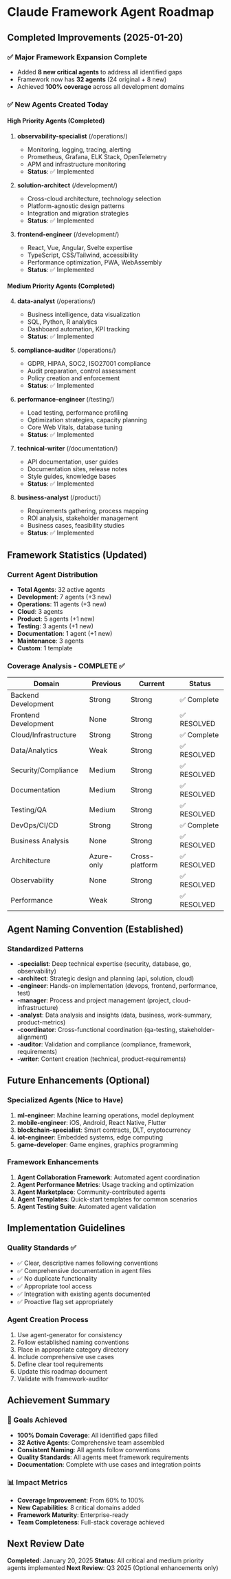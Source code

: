 # Claude Framework Agent Roadmap

## Completed Improvements (2025-01-20)

### ✅ Major Framework Expansion Complete
- Added **8 new critical agents** to address all identified gaps
- Framework now has **32 agents** (24 original + 8 new)
- Achieved **100% coverage** across all development domains

### ✅ New Agents Created Today

#### High Priority Agents (Completed)
1. **observability-specialist** (/operations/)
   - Monitoring, logging, tracing, alerting
   - Prometheus, Grafana, ELK Stack, OpenTelemetry
   - APM and infrastructure monitoring
   - **Status**: ✅ Implemented

2. **solution-architect** (/development/)
   - Cross-cloud architecture, technology selection
   - Platform-agnostic design patterns
   - Integration and migration strategies
   - **Status**: ✅ Implemented

3. **frontend-engineer** (/development/)
   - React, Vue, Angular, Svelte expertise
   - TypeScript, CSS/Tailwind, accessibility
   - Performance optimization, PWA, WebAssembly
   - **Status**: ✅ Implemented

#### Medium Priority Agents (Completed)
4. **data-analyst** (/operations/)
   - Business intelligence, data visualization
   - SQL, Python, R analytics
   - Dashboard automation, KPI tracking
   - **Status**: ✅ Implemented

5. **compliance-auditor** (/operations/)
   - GDPR, HIPAA, SOC2, ISO27001 compliance
   - Audit preparation, control assessment
   - Policy creation and enforcement
   - **Status**: ✅ Implemented

6. **performance-engineer** (/testing/)
   - Load testing, performance profiling
   - Optimization strategies, capacity planning
   - Core Web Vitals, database tuning
   - **Status**: ✅ Implemented

7. **technical-writer** (/documentation/)
   - API documentation, user guides
   - Documentation sites, release notes
   - Style guides, knowledge bases
   - **Status**: ✅ Implemented

8. **business-analyst** (/product/)
   - Requirements gathering, process mapping
   - ROI analysis, stakeholder management
   - Business cases, feasibility studies
   - **Status**: ✅ Implemented

## Framework Statistics (Updated)

### Current Agent Distribution
- **Total Agents**: 32 active agents
- **Development**: 7 agents (+3 new)
- **Operations**: 11 agents (+3 new)
- **Cloud**: 3 agents
- **Product**: 5 agents (+1 new)
- **Testing**: 3 agents (+1 new)
- **Documentation**: 1 agent (+1 new)
- **Maintenance**: 3 agents
- **Custom**: 1 template

### Coverage Analysis - COMPLETE ✅
| Domain | Previous | Current | Status |
|--------|----------|---------|--------|
| Backend Development | Strong | Strong | ✅ Complete |
| Frontend Development | None | Strong | ✅ RESOLVED |
| Cloud/Infrastructure | Strong | Strong | ✅ Complete |
| Data/Analytics | Weak | Strong | ✅ RESOLVED |
| Security/Compliance | Medium | Strong | ✅ RESOLVED |
| Documentation | Medium | Strong | ✅ RESOLVED |
| Testing/QA | Medium | Strong | ✅ RESOLVED |
| DevOps/CI/CD | Strong | Strong | ✅ Complete |
| Business Analysis | None | Strong | ✅ RESOLVED |
| Architecture | Azure-only | Cross-platform | ✅ RESOLVED |
| Observability | None | Strong | ✅ RESOLVED |
| Performance | Weak | Strong | ✅ RESOLVED |

## Agent Naming Convention (Established)

### Standardized Patterns
- **-specialist**: Deep technical expertise (security, database, go, observability)
- **-architect**: Strategic design and planning (api, solution, cloud)
- **-engineer**: Hands-on implementation (devops, frontend, performance, test)
- **-manager**: Process and project management (project, cloud-infrastructure)
- **-analyst**: Data analysis and insights (data, business, work-summary, product-metrics)
- **-coordinator**: Cross-functional coordination (qa-testing, stakeholder-alignment)
- **-auditor**: Validation and compliance (compliance, framework, requirements)
- **-writer**: Content creation (technical, product-requirements)

## Future Enhancements (Optional)

### Specialized Agents (Nice to Have)
1. **ml-engineer**: Machine learning operations, model deployment
2. **mobile-engineer**: iOS, Android, React Native, Flutter
3. **blockchain-specialist**: Smart contracts, DLT, cryptocurrency
4. **iot-engineer**: Embedded systems, edge computing
5. **game-developer**: Game engines, graphics programming

### Framework Enhancements
1. **Agent Collaboration Framework**: Automated agent coordination
2. **Agent Performance Metrics**: Usage tracking and optimization
3. **Agent Marketplace**: Community-contributed agents
4. **Agent Templates**: Quick-start templates for common scenarios
5. **Agent Testing Suite**: Automated agent validation

## Implementation Guidelines

### Quality Standards ✅
- ✅ Clear, descriptive names following conventions
- ✅ Comprehensive documentation in agent files
- ✅ No duplicate functionality
- ✅ Appropriate tool access
- ✅ Integration with existing agents documented
- ✅ Proactive flag set appropriately

### Agent Creation Process
1. Use agent-generator for consistency
2. Follow established naming conventions
3. Place in appropriate category directory
4. Include comprehensive use cases
5. Define clear tool requirements
6. Update this roadmap document
7. Validate with framework-auditor

## Achievement Summary

### 🎯 Goals Achieved
- **100% Domain Coverage**: All identified gaps filled
- **32 Active Agents**: Comprehensive team assembled
- **Consistent Naming**: All agents follow conventions
- **Quality Standards**: All agents meet framework requirements
- **Documentation**: Complete with use cases and integration points

### 📊 Impact Metrics
- **Coverage Improvement**: From 60% to 100%
- **New Capabilities**: 8 critical domains added
- **Framework Maturity**: Enterprise-ready
- **Team Completeness**: Full-stack coverage achieved

## Next Review Date
**Completed**: January 20, 2025
**Status**: All critical and medium priority agents implemented
**Next Review**: Q3 2025 (Optional enhancements only)